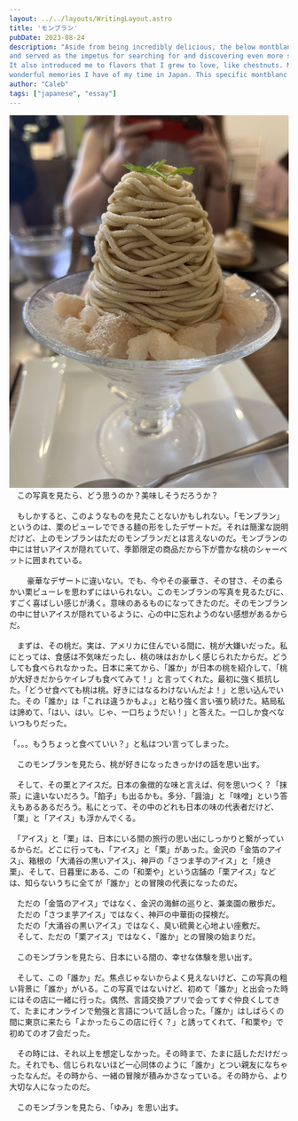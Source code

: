 ```yaml
---
layout: ../../layouts/WritingLayout.astro
title: 'モンブラン'
pubDate: 2023-08-24
description: "Aside from being incredibly delicious, the below montblanc is also sentimental. It was one of the first sweets I had in Japan,
and served as the impetus for searching for and discovering even more sweets, including my favorite fluffy (ふわふわ) pancakes.
It also introduced me to flavors that I grew to love, like chestnuts. Many of these sweets and flavors I love now, I can easily associate with
wonderful memories I have of my time in Japan. This specific montblanc also holds an even deeper meaning to me - it's the day I met Yumi."
author: "Caleb"
tags: ["japanese", "essay"]
---
```


![An image of some delicious montblanc](../../../public/img/montblanc.jpg "Montblanc")
<br>
　この写真を見たら、どう思うのか？美味しそうだろうか？
<br><br>
　もしかすると、このようなものを見たことないかもしれない。「モンブラン」というのは、栗のピューレでできる麺の形をしたデザートだ。それは簡潔な説明だけど、上のモンブランはただのモンブランだとは言えないのだ。モンブランの中には甘いアイスが隠れていて、季節限定の商品だから下が豊かな桃のシャーベットに囲まれている。
<br><br>　
　豪華なデザートに違いない。でも、今やその豪華さ、その甘さ、その柔らかい栗ピューレを思わずにはいられない。このモンブランの写真を見るたびに、すごく喜ばしい感じが湧く。意味のあるものになってきたのだ。そのモンブランの中に甘いアイスが隠れているように、心の中に忘れようのない感想があるからだ。
<br><br>
　まずは、その桃だ。実は、アメリカに住んでいる間に、桃が大嫌いだった。私にとっては、食感は不気味だったし、桃の味はおかしく感じられたからだ。どうしても食べられなかった。日本に来てから、「誰か」が日本の桃を紹介して、「桃が大好きだからケイレブも食べてみて！」と言ってくれた。最初に強く抵抗した。「どうせ食べても桃は桃。好きにはなるわけないんだよ！」と思い込んでいた。その「誰か」は「これは違うかもよ。」と粘り強く言い張り続けた。結局私は諦めて、「はい、はい。じゃ、一口ちょうだい！」と答えた。一口しか食べないつもりだった。
<br><br>
「。。。もうちょっと食べていい？」と私はつい言ってしまった。
<br><br>
　このモンブランを見たら、桃が好きになったきっかけの話を思い出す。
<br><br>
　そして、その栗とアイスだ。日本の象徴的な味と言えば、何を思いつく？「抹茶」に違いないだろう。「餡子」も出るかも。多分、「醤油」と「味噌」という答えもあるあるだろう。私にとって、その中のどれも日本の味の代表者だけど、「栗」と「アイス」も浮かんでくる。
<br><br>
　「アイス」と「栗」は、日本にいる間の旅行の思い出にしっかりと繋がっているからだ。どこに行っても、「アイス」と「栗」があった。金沢の「金箔のアイス」、箱根の「大涌谷の黒いアイス」、神戸の「さつま芋のアイス」と「焼き栗」、そして、日暮里にある、この「和栗や」という店舗の「栗アイス」などは、知らないうちに全てが「誰か」との冒険の代表になったのだ。
<br><br>
　ただの「金箔のアイス」ではなく、金沢の海鮮の巡りと、兼楽園の散歩だ。<br>
　ただの「さつま芋アイス」ではなく、神戸の中華街の探検だ。<br>
　ただの「大涌谷の黒いアイス」ではなく、臭い硫黄と心地よい座敷だ。<br>
　そして、ただの「栗アイス」ではなく、「誰か」との冒険の始まりだ。
<br><br>
　このモンブランを見たら、日本にいる間の、幸せな体験を思い出す。
<br><br>
　そして、この「誰か」だ。焦点じゃないからよく見えないけど、この写真の粗い背景に「誰か」がいる。この写真ではないけど、初めて「誰か」と出会った時にはその店に一緒に行った。偶然、言語交換アプリで会ってすぐ仲良くしてきて、たまにオンラインで勉強と言語について話し合った。「誰か」はしばらくの間に東京に来たら「よかったらこの店に行く？」と誘ってくれて、「和栗や」で初めてのオフ会だった。
<br><br>
　その時には、それ以上を想定しなかった。その時まで、たまに話しただけだった。それでも、信じられないほど一心同体のように「誰か」とつい親友になちゃったなんだ。その時から、一緒の冒険が積みかさなっている。その時から、より大切な人になったのだ。
<br><br>
　このモンブランを見たら、「ゆみ」を思い出す。
